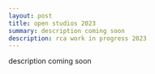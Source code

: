 ```yaml
---
layout: post
title: open studios 2023
summary: description coming soon
description: rca work in progress 2023
---
```


description coming soon
